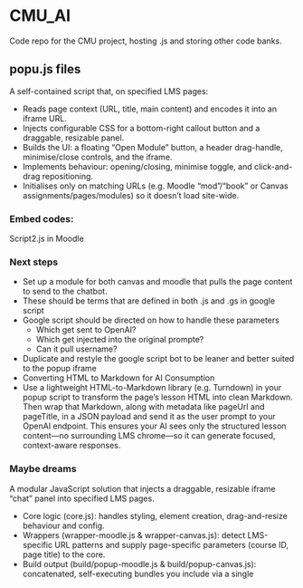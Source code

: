 # CMU_AI
Code repo for the CMU project, hosting .js and storing other code banks. 


## popu.js files
A self-contained script that, on specified LMS pages:
 - Reads page context (URL, title, main content) and encodes it into an iframe URL.
 - Injects configurable CSS for a bottom-right callout button and a draggable, resizable panel.
 - Builds the UI: a floating “Open Module” button, a header drag-handle, minimise/close controls, and the iframe.
 - Implements behaviour: opening/closing, minimise toggle, and click-and-drag repositioning.
 - Initialises only on matching URLs (e.g. Moodle “mod”/“book” or Canvas assignments/pages/modules) so it doesn’t load site-wide.
 
### Embed codes:
Script2.js in Moodle
<script defer src="https://cdn.jsdelivr.net/gh/RichTheMee/CMU_AI@main/popup_script2.js"></script>

### Next steps
 - Set up a module for both canvas and moodle that pulls the page content to send to the chatbot. 
 - These should be terms that are defined in both .js and .gs in google script
 - Google script should be directed on how to handle these parameters 
   - Which get sent to OpenAI?
   - Which get injected into the original prompte?
   - Can it pull username?
 - Duplicate and restyle the google script bot to be leaner and better suited to the popup iframe
 - Converting HTML to Markdown for AI Consumption
  - Use a lightweight HTML-to-Markdown library (e.g. Turndown) in your popup script to transform the page’s lesson HTML into clean Markdown. Then wrap that Markdown, along with metadata like pageUrl and pageTitle, in a JSON payload and send it as the user prompt to your OpenAI endpoint. This ensures your AI sees only the structured lesson content—no surrounding LMS chrome—so it can generate focused, context-aware responses.

### Maybe dreams
A modular JavaScript solution that injects a draggable, resizable iframe “chat” panel into specified LMS pages.
 - Core logic (core.js): handles styling, element creation, drag-and-resize behaviour and config.
 - Wrappers (wrapper-moodle.js & wrapper-canvas.js): detect LMS-specific URL patterns and supply page-specific parameters (course ID, page title) to the core.
 - Build output (build/popup-moodle.js & build/popup-canvas.js): concatenated, self-executing bundles you include via a single <script> tag in each LMS.

